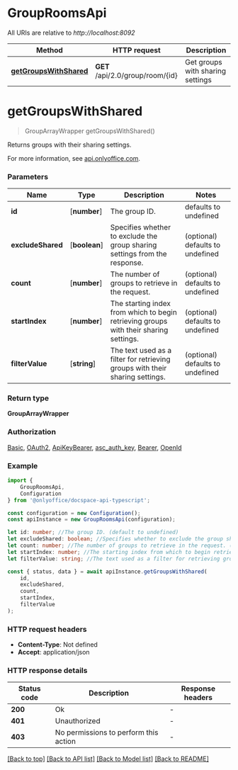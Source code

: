 # GroupRoomsApi

All URIs are relative to *http://localhost:8092*

|Method | HTTP request | Description|
|------------- | ------------- | -------------|
|[**getGroupsWithShared**](#getgroupswithshared) | **GET** /api/2.0/group/room/{id} | Get groups with sharing settings|

# **getGroupsWithShared**
> GroupArrayWrapper getGroupsWithShared()

Returns groups with their sharing settings.

For more information, see [api.onlyoffice.com](https://api.onlyoffice.com/docspace/api-backend/usage-api/get-groups-with-shared/).

### Parameters

|Name | Type | Description  | Notes|
|------------- | ------------- | ------------- | -------------|
| **id** | [**number**] | The group ID. | defaults to undefined|
| **excludeShared** | [**boolean**] | Specifies whether to exclude the group sharing settings from the response. | (optional) defaults to undefined|
| **count** | [**number**] | The number of groups to retrieve in the request. | (optional) defaults to undefined|
| **startIndex** | [**number**] | The starting index from which to begin retrieving groups with their sharing settings. | (optional) defaults to undefined|
| **filterValue** | [**string**] | The text used as a filter for retrieving groups with their sharing settings. | (optional) defaults to undefined|


### Return type

**GroupArrayWrapper**

### Authorization

[Basic](../README.md#Basic), [OAuth2](../README.md#OAuth2), [ApiKeyBearer](../README.md#ApiKeyBearer), [asc_auth_key](../README.md#asc_auth_key), [Bearer](../README.md#Bearer), [OpenId](../README.md#OpenId)

### Example

```typescript
import {
    GroupRoomsApi,
    Configuration
} from '@onlyoffice/docspace-api-typescript';

const configuration = new Configuration();
const apiInstance = new GroupRoomsApi(configuration);

let id: number; //The group ID. (default to undefined)
let excludeShared: boolean; //Specifies whether to exclude the group sharing settings from the response. (optional) (default to undefined)
let count: number; //The number of groups to retrieve in the request. (optional) (default to undefined)
let startIndex: number; //The starting index from which to begin retrieving groups with their sharing settings. (optional) (default to undefined)
let filterValue: string; //The text used as a filter for retrieving groups with their sharing settings. (optional) (default to undefined)

const { status, data } = await apiInstance.getGroupsWithShared(
    id,
    excludeShared,
    count,
    startIndex,
    filterValue
);
```

### HTTP request headers

 - **Content-Type**: Not defined
 - **Accept**: application/json


### HTTP response details
| Status code | Description | Response headers |
|-------------|-------------|------------------|
|**200** | Ok |  -  |
|**401** | Unauthorized |  -  |
|**403** | No permissions to perform this action |  -  |

[[Back to top]](#) [[Back to API list]](../README.md#documentation-for-api-endpoints) [[Back to Model list]](../README.md#documentation-for-models) [[Back to README]](../README.md)

